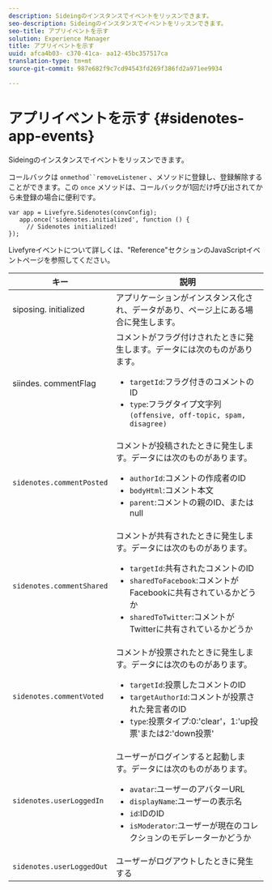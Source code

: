 ```yaml
---
description: Sideingのインスタンスでイベントをリッスンできます。
seo-description: Sideingのインスタンスでイベントをリッスンできます。
seo-title: アプリイベントを示す
solution: Experience Manager
title: アプリイベントを示す
uuid: afca4b03- c370-41ca- aa12-45bc357517ca
translation-type: tm+mt
source-git-commit: 987e682f9c7cd94543fd269f386fd2a971ee9934

---
```



# アプリイベントを示す {#sidenotes-app-events}

Sideingのインスタンスでイベントをリッスンできます。

コールバックは `onmethod``removeListener` 、メソッドに登録し、登録解除することができます。この `once` メソッドは、コールバックが1回だけ呼び出されてから未登録の場合に便利です。

```
var app = Livefyre.Sidenotes(convConfig); 
   app.once('sidenotes.initialized', function () { 
     // Sidenotes initialized!  
});
```

Livefyreイベントについて詳しくは、&quot;Reference&quot;セクションのJavaScriptイベントページを参照してください。

| キー | 説明 |
|--- |--- |
| siposing. initialized | アプリケーションがインスタンス化され、データがあり、ページ上にある場合に発生します。 |
| siindes. commentFlag | コメントがフラグ付けされたときに発生します。データには次のものがあります。 <br><ul><li>`targetId`:フラグ付きのコメントのID</li><li>`type`:フラグタイプ文字列 `(offensive, off-topic, spam, disagree)`</li></ul> |
| `sidenotes.commentPosted` | コメントが投稿されたときに発生します。データには次のものがあります。 <br><ul><li> `authorId`:コメントの作成者のID </li><li>`bodyHtml`:コメント本文 </li><li> `parent`:コメントの親のID、またはnull</li></ul> |
| `sidenotes.commentShared` | コメントが共有されたときに発生します。データには次のものがあります。 <br><ul><li>`targetId`:共有されたコメントのID </li><li> `sharedToFacebook`:コメントがFacebookに共有されているかどうか </li><li>`sharedToTwitter`:コメントがTwitterに共有されているかどうか</li></ul> |
| `sidenotes.commentVoted` | コメントが投票されたときに発生します。データには次のものがあります。 <br><ul><li>`targetId`:投票したコメントのID </li><li> `targetAuthorId`:コメントが投票された発言者のID</li><li> `type`:投票タイプ:0:&#39;clear&#39;，1:&#39;up投票&#39;または2:&#39;down投票&#39;</li></ul> |
| `sidenotes.userLoggedIn` | ユーザーがログインすると起動します。データには次のものがあります。 <br><ul><li>`avatar`:ユーザーのアバターURL </li><li>`displayName`:ユーザーの表示名</li><li>`id`:IDのID</li><li> `isModerator`:ユーザーが現在のコレクションのモデレーターかどうか</li></ul> |
| `sidenotes.userLoggedOut` | ユーザーがログアウトしたときに発生する |
